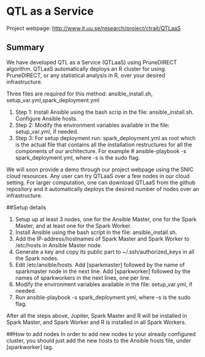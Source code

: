 # QTL as a Service

Project webpage: http://www.it.uu.se/research/project/ctrait/QTLaaS

## Summary
We have developed QTL as a Service (QTLaaS) using PruneDIRECT algorithm. QTLaaS automatically deploys an R cluster for using PruneDIRECT, or any statistical analysis in R, over your desired infrastructure.


Three files are required for this method: ansible_install.sh, setup_var.yml,spark_deployment.yml

1. Step 1: Install Ansible using the bash scrip in the file: ansible_install.sh. Configure Ansible hosts.
2. Step 2: Modify the environment variables available in the file: setup_var.yml, if needed.
3. Step 3: For setup deployment run: spark_deployment.yml as root which is the actual file that contains all the installation restructures for all the components of our architecture. For example # ansible-playbook -s spark_deployment.yml, where -s is the sudo flag. 

We will soon provide a demo through our project webpage using the SNIC cloud resources. Any user can try QTLaaS over a few nodes in our cloud setting. For larger computation, one can download QTLaaS from the github repository and it automatically deploys the desired number of nodes over an infrastructure.

##Setup details

1. Setup up at least 3 nodes, one for the Ansible Master, one for the Spark Master, and at least one for the Spark Worker.
2. Install Ansible using the bash script in the file: ansible_install.sh.
3. Add the IP-address/hostnames of Spark Master and Spark Worker to /etc/hosts in Ansible Master node.
4. Generate a key and copy its public part to ~/.ssh/authorized_keys in all the Spark nodes.
5. Edit /etc/ansible/hosts. Add [sparkmaster] followed by the name of sparkmaster node in the next line. Add [sparkworker] followed by the names of sparkworkers in the next lines, one per line.
6. Modify the environment variables available in the file: setup_var.yml, if needed.
7. Run ansible-playbook -s spark_deployment.yml, where -s is the sudo flag.

After all the steps above, Jupiter, Spark Master and R will be installed in Spark Master, and Spark Worker and R is installed in all Spark Workers.

##How to add nodes
In order to add new nodes to your already configured cluster, you should just add the new hosts to the Ansible hosts file, under [sparkworker] tag.

